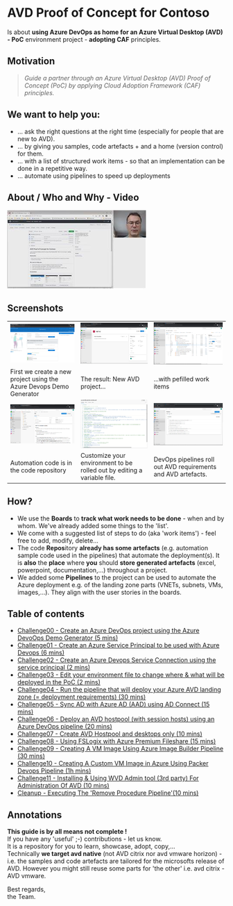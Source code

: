 # AVD Proof of Concept for Contoso

Is about **using Azure DevOps as home for an Azure Virtual Desktop (AVD) - PoC** environment project - **adopting CAF** principles.

## Motivation

>*Guide a partner through an Azure Virtual Desktop (AVD) Proof of Concept (PoC) by applying Cloud Adoption Framework (CAF) principles.*

## We want to help you:  

- ... ask the right questions at the right time (especially for people that are new to AVD).
- ... by giving you samples, code artefacts + and a home (version control) for them.
- ... with a list of structured work items - so that an implementation can be done in a repetitive way.
- ... automate using pipelines to speed up deployments

## About / Who and Why - Video
[![About this project - Introvideo](./images/about-avdPoC.jpg)](https://www.youtube.com/watch?v=ANLp8bGBM3I)

## Screenshots

|  |  |  |
|--|--|--|
| ![Azure DevOps Demogenerator](./images/devopsdemogenerator.png) | ![New project](./images/newavdproject.png) | ![work items](/images/workitembacklog.png) |
| First we create a new project using the Azure Devops Demo Generator | The result: New AVD project... | ...with pefilled work items |
| ![code repository](./images/repository.png) | ![environment variable yaml file](./images/environmentfile.png) |![Azure DevOps pipelines](./images/pipelines.png) |  
| Automation code is in the code repository | Customize your environment to be rolled out by editing a variable file. |DevOps pipelines roll out AVD requirements and AVD artefacts. |  

## How?

- We use the **Boards** to **track what work needs to be done** - when and by whom. We've already added some things to the 'list'. 
- We come with a suggested list of steps to do (aka 'work items') - feel free to add, modify, delete...  
- The code **Repos**itory **already has some artefacts** (e.g. automation sample code used in the pipelines) that automate the deployment(s). It is **also** the **place** where **you** should **store generated artefacts** (excel, powerpoint, documentation,...) throughout a project.  
- We added some **Pipelines** to the project can be used to automate the Azure deployment e.g. of the landing zone parts (VNETs, subnets, VMs, images,...). They align with the user stories in the boards.  

## Table of contents

- [Challenge00 - Create an Azure DevOps project using the Azure DevoOps Demo Generator (5 mins)](./challenges/00-setup/readme.md)
- [Challenge01 - Create an Azure Service Principal to be used with Azure Devops (6 mins)](./challenges/01-createserviceprincipal/readme.md)
- [Challenge02 - Create an Azure Devops Service Connection using the service principal (2 mins)](./challenges/02-createserviceconnection/readme.md)
- [Challenge03 - Edit your environment file to change where & what will be deployed in the PoC (2 mins)](./challenges/03-editenvironmentfile/readme.md)
- [Challenge04 - Run the pipeline that will deploy your Azure AVD landing zone (= deployment requirements) (30 mins)](./challenges/04-deploylandingzone/readme.md)
- [Challenge05 - Sync AD with Azure AD (AAD) using AD Connect (15 mins)](./challenges/05-adandaadsync/readme.md)
- [Challenge06 - Deploy an AVD hostpool (with session hosts) using an Azure DevOps pipeline (20 mins) ](./challenges/06-deployavd/readme.md)
- [Challenge07 - Create AVD Hostpool and desktops only (10 mins) ](./challenges/07-hp/readme.md)
- [Challenge08 - Using FSLogix with Azure Premium Fileshare (15 mins)](./challenges/08-fslogix/readme.md)
- [Challenge09 - Creating A VM Image Using Azure Image Builder Pipeline (30 mins)](./challenges/09-aib/readme.md)
- [Challenge10 - Creating  A Custom VM Image in Azure Using Packer Devops Pipeline (1h mins)](./challenges/10-packer/readme.md)
- [Challenge11 - Installing & Using WVD Admin tool (3rd party) For Administration Of AVD (10 mins)](./challenges/11-wvdadmin/readme.md)
- [Cleanup - Executing The 'Remove Procedure Pipeline'(10 mins)](./challenges/cleanup/readme.md)

## Annotations

**This guide is by all means not complete !**  
If you have any 'useful' ;-) contributions - let us know.  
It is a repository for you to learn, showcase, adopt, copy,...  
Technically **we target avd native** (not AVD citrix nor avd vmware horizon) - i.e. the samples and code artefacts are tailored for the microsofts release of AVD. However you might still reuse some parts for 'the other' i.e. avd citrix - AVD vmware.
  
Best regards,  
the Team.
